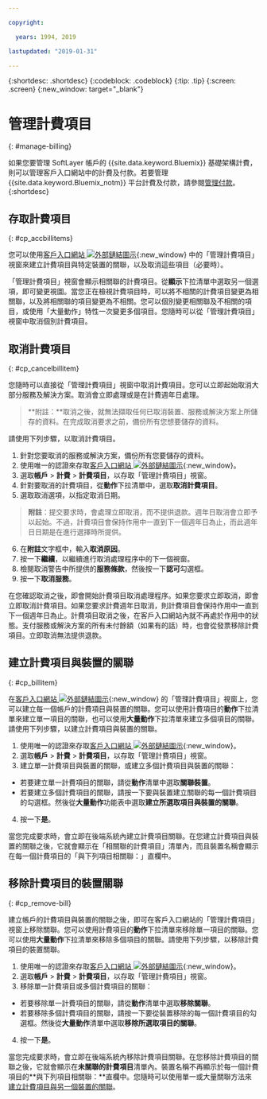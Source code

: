 ```yaml
---

copyright:

  years: 1994, 2019

lastupdated: "2019-01-31"

---
```


{:shortdesc: .shortdesc}
{:codeblock: .codeblock}
{:tip: .tip}
{:screen: .screen}
{:new_window: target="_blank"}


# 管理計費項目
{: #manage-billing}

如果您要管理 SoftLayer 帳戶的 {{site.data.keyword.Bluemix}} 基礎架構計費，則可以管理客戶入口網站中的計費及付款。若要管理 {{site.data.keyword.Bluemix_notm}} 平台計費及付款，請參閱[管理付款](/docs/billing-usage?topic=billing-usage-linkedusage#linkedusage)。  
{:shortdesc}

## 存取計費項目
{: #cp_accbillitems}

您可以使用[客戶入口網站 ![外部鏈結圖示](../icons/launch-glyph.svg)](https://control.softlayer.com/){:new_window} 中的「管理計費項目」視窗來建立計費項目與特定裝置的關聯，以及取消這些項目（必要時）。

「管理計費項目」視窗會顯示相關聯的計費項目。從**顯示**下拉清單中選取另一個選項，即可變更視圖。當您正在檢視計費項目時，可以將不相關的計費項目變更為相關聯，以及將相關聯的項目變更為不相關。您可以個別變更相關聯及不相關的項目，或使用「大量動作」特性一次變更多個項目。您隨時可以從「管理計費項目」視窗中取消個別計費項目。


## 取消計費項目
{: #cp_cancelbillitem}

您隨時可以直接從「管理計費項目」視窗中取消計費項目。您可以立即起始取消大部分服務及解決方案。取消會立即處理或是在計費週年日處理。

> **附註：**取消之後，就無法擷取任何已取消裝置、服務或解決方案上所儲存的資料。在完成取消要求之前，備份所有您想要儲存的資料。

請使用下列步驟，以取消計費項目。

1. 針對您要取消的服務或解決方案，備份所有您要儲存的資料。
2. 使用唯一的認證來存取[客戶入口網站 ![外部鏈結圖示](../icons/launch-glyph.svg)](https://control.softlayer.com/){:new_window}。
3. 選取**帳戶** > **計費** > **計費項目**，以存取「管理計費項目」視窗。
4. 針對要取消的計費項目，從**動作**下拉清單中，選取**取消計費項目**。
5. 選取取消選項，以指定取消日期。
>**附註**：提交要求時，會處理立即取消，而不提供退款。週年日取消會立即予以起始。不過，計費項目會保持作用中一直到下一個週年日為止，而此週年日日期是在進行選擇時所提供。
6. 在**附註**文字框中，輸入**取消原因**。
7. 按一下**繼續**，以繼續進行取消處理程序中的下一個視窗。
8. 檢閱取消警告中所提供的**服務條款**，然後按一下**認可**勾選框。
9. 按一下**取消服務**。

在您確認取消之後，即會開始計費項目取消處理程序。如果您要求立即取消，即會立即取消計費項目。如果您要求計費週年日取消，則計費項目會保持作用中一直到下一個週年日為止。計費項目取消之後，在客戶入口網站內就不再處於作用中的狀態。支付服務或解決方案的所有未付餘額（如果有的話）時，也會從發票移除計費項目。立即取消無法提供退款。


## 建立計費項目與裝置的關聯
{: #cp_billitem}

在[客戶入口網站 ![外部鏈結圖示](../icons/launch-glyph.svg)](https://control.softlayer.com/){:new_window} 的「管理計費項目」視窗上，您可以建立每一個帳戶的計費項目與裝置的關聯。您可以使用計費項目的**動作**下拉清單來建立單一項目的關聯，也可以使用**大量動作**下拉清單來建立多個項目的關聯。請使用下列步驟，以建立計費項目與裝置的關聯。

1. 使用唯一的認證來存取[客戶入口網站 ![外部鏈結圖示](../icons/launch-glyph.svg)](https://control.softlayer.com/){:new_window}。
2. 選取**帳戶** > **計費** > **計費項目**，以存取「管理計費項目」視窗。
3. 建立單一計費項目與裝置的關聯，或建立多個計費項目與裝置的關聯：
  * 若要建立單一計費項目的關聯，請從**動作**清單中選取**關聯裝置**。
  * 若要建立多個計費項目的關聯，請按一下要與裝置建立關聯的每一個計費項目的勾選框。然後從**大量動作**功能表中選取**建立所選取項目與裝置的關聯**。
4. 按一下**是**。

當您完成要求時，會立即在後端系統內建立計費項目關聯。在您建立計費項目與裝置的關聯之後，它就會顯示在「相關聯的計費項目」清單內，而且裝置名稱會顯示在每一個計費項目的「與下列項目相關聯：」直欄中。


## 移除計費項目的裝置關聯
{: #cp_remove-bill}

建立帳戶的計費項目與裝置的關聯之後，即可在客戶入口網站的「管理計費項目」視窗上移除關聯。您可以使用計費項目的**動作**下拉清單來移除單一項目的關聯。您可以使用**大量動作**下拉清單來移除多個項目的關聯。請使用下列步驟，以移除計費項目的裝置關聯。

1. 使用唯一的認證來存取[客戶入口網站 ![外部鏈結圖示](../icons/launch-glyph.svg)](https://control.softlayer.com/){:new_window}。
2. 選取**帳戶** > **計費** > **計費項目**，以存取「管理計費項目」視窗。
3. 移除單一計費項目或多個計費項目的關聯：
  * 若要移除單一計費項目的關聯，請從**動作**清單中選取**移除關聯**。
  * 若要移除多個計費項目的關聯，請按一下要從裝置移除的每一個計費項目的勾選框。然後從**大量動作**清單中選取**移除所選取項目的關聯**。
4. 按一下**是**。

當您完成要求時，會立即在後端系統內移除計費項目關聯。在您移除計費項目的關聯之後，它就會顯示在**未關聯的計費項目**清單內。裝置名稱不再顯示於每一個計費項目的**與下列項目相關聯：**直欄中。您隨時可以使用單一或大量關聯方法來[建立計費項目與另一個裝置的關聯](/docs/customer-portal?topic=customer-portal-cp_remove-bill#cp_billitem)。
